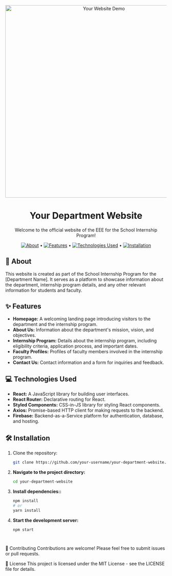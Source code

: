 <p align="center">
  <img src="https://yourdomain.com/your-website-demo.gif" alt="Your Website Demo" width="600">
</p>

<h1 align="center">Your Department Website</h1>

<p align="center">Welcome to the official website of the EEE for the School Internship Program!</p>

<p align="center">
  <a href="#about"><img src="https://img.shields.io/badge/-About-blueviolet" alt="About"></a> •
  <a href="#features"><img src="https://img.shields.io/badge/-Features-informational" alt="Features"></a> •
  <a href="#technologies-used"><img src="https://img.shields.io/badge/-Technologies%20Used-success" alt="Technologies Used"></a> •
  <a href="#installation"><img src="https://img.shields.io/badge/-Installation-red" alt="Installation"></a>
</p>

## 🚀 About

This website is created as part of the School Internship Program for the [Department Name]. It serves as a platform to showcase information about the department, internship program details, and any other relevant information for students and faculty.

## ✨ Features

- **Homepage:** A welcoming landing page introducing visitors to the department and the internship program.
- **About Us:** Information about the department's mission, vision, and objectives.
- **Internship Program:** Details about the internship program, including eligibility criteria, application process, and important dates.
- **Faculty Profiles:** Profiles of faculty members involved in the internship program.
- **Contact Us:** Contact information and a form for inquiries and feedback.

## 💻 Technologies Used

- **React:** A JavaScript library for building user interfaces.
- **React Router:** Declarative routing for React.
- **Styled Components:** CSS-in-JS library for styling React components.
- **Axios:** Promise-based HTTP client for making requests to the backend.
- **Firebase:** Backend-as-a-Service platform for authentication, database, and hosting.

## 🛠️ Installation

1. Clone the repository:

   ```bash
   git clone https://github.com/your-username/your-department-website.git

2. **Navigate to the project directory:**

    ```bash
    cd your-department-website


3. **Install dependencies::**

    ```bash
    npm install
    # or
    yarn install
    
4. **Start the development server:**

    ```bash
   npm start




🤝 Contributing
Contributions are welcome! Please feel free to submit issues or pull requests.

📄 License
This project is licensed under the MIT License - see the LICENSE file for details.

